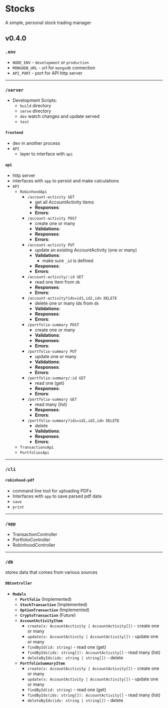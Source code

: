 # Stocks

A simple, personal stock trading manager

## v0.4.0

### `.env`

- `NODE_ENV` - `development` or `production`
- `MONGODB_URL` - url for `mongodb` connection
- `API_PORT` - port for API http server

---

### `/server`

- Development Scripts:
  - `build` directory
  - `serve` directory
  - `dev` watch changes and update served
  - `test`

#### `frontend`

- dev in another process
- `API`
  - layer to interface with `api`

#### `api`

- http server
- interfaces with `app` to persist and make calculations
- `API`
  - `RobinhoodApi`
    - `/account-activity GET` 
      - get all AccountActivity items
      - **Responses**:
      - **Errors**:
    - `/account-activity POST` 
      - create one or many
      - **Validations**:
      - **Responses**:
      - **Errors**:
    - `/account-activity PUT`
      - update an existing AccountActivity (one or many)
      - **Validations**:
        - make sure `_id` is defined
      - **Responses**:
      - **Errors**:
    - `/account-activity/:id GET`
      - read one item from `db`
      - **Responses**:
      - **Errors**:
    - `/account-activity?ids=id1,id2,idn DELETE`
      - delete one or many ids from `db`
      - **Validations**:
      - **Responses**:
      - **Errors**:
    - `/portfolio-summary POST`
      - create one or many
      - **Validations**:
      - **Responses**:
      - **Errors**:
    - `/portfolio-summary PUT`
      - update one or many
      - **Validations**:
      - **Responses**:
      - **Errors**:
    - `/portfolio-summary/:id GET`
      - read one (get)
      - **Responses**:
      - **Errors**:
    - `/portfolio-summary GET`
      - read many (list)
      - **Responses**:
      - **Errors**:
    - `/portfolio-summary?ids=id1,id2,idn DELETE`
      - delete
      - **Validations**:
      - **Responses**:
      - **Errors**:
  - `TransactionsApi`
  - `PortfoliosApi`

---

### `/cli`

#### `robinhood-pdf`

- command line tool for uploading PDFs
- Interfaces with `app` to save parsed pdf data
- `save`
- `print`

---

### `/app`

- TransactionController
- PortfolioController
- RobinhoodController

---

### `/db`

stores data that comes from various sources

#### `DBController`
- **`Models`**
  - **`Portfolio`** (Implemented)
  - **`StockTransaction`** (Implemented)
  - **`OptionTransaction`** (Implemented)
  - **`CryptoTransaction`** (Future)
  - **`AccountActivityItem`**
    - `create(x: AccountAcctivity | AccountActivity[])` - create one or many
    - `update(x: AccountActivity | AccountActivity[])` - update one or many
    - `findById(id: string)` - read one (get)
    - `findByIds(ids: string[]): AccountActivity[]` - read many (list)
    - `deleteByIds(ids: string | string[])` - delete
  - **`PortfolioSummaryItem`**
    - `create(x: AccountAcctivity | AccountActivity[])` - create one or many
    - `update(x: AccountActivity | AccountActivity[])` - update one or many
    - `findById(id: string)` - read one (get)
    - `findByIds(ids: string[]): AccountActivity[]` - read many (list)
    - `deleteByIds(ids: string | string[])` - delete

